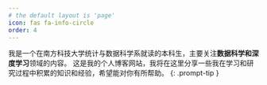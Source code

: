 ```yaml
---
# the default layout is 'page'
icon: fas fa-info-circle
order: 4
---
```


> 
我是一个在南方科技大学统计与数据科学系就读的本科生，主要关注**数据科学和深度学习**领域的内容。
这是我的个人博客网站，我将在这里分享一些我在学习和研究过程中积累的知识和经验，希望能对你有所帮助。
{: .prompt-tip }
